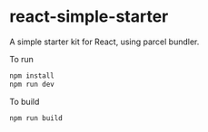# react-simple-starter

A simple starter kit for React, using parcel bundler.

To run

```bash
npm install
npm run dev
```

To build

```bash
npm run build
```